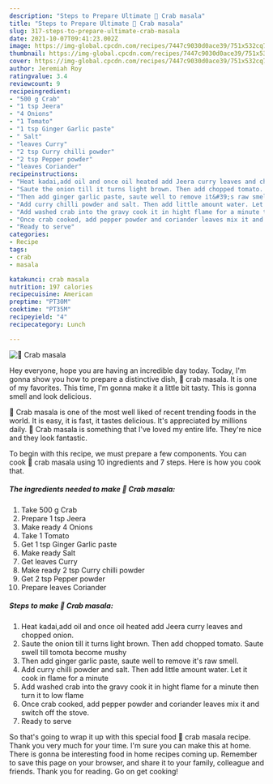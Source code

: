 ```yaml
---
description: "Steps to Prepare Ultimate 🦀 Crab masala"
title: "Steps to Prepare Ultimate 🦀 Crab masala"
slug: 317-steps-to-prepare-ultimate-crab-masala
date: 2021-10-07T09:41:23.002Z
image: https://img-global.cpcdn.com/recipes/7447c9030d0ace39/751x532cq70/🦀-crab-masala-recipe-main-photo.jpg
thumbnail: https://img-global.cpcdn.com/recipes/7447c9030d0ace39/751x532cq70/🦀-crab-masala-recipe-main-photo.jpg
cover: https://img-global.cpcdn.com/recipes/7447c9030d0ace39/751x532cq70/🦀-crab-masala-recipe-main-photo.jpg
author: Jeremiah Roy
ratingvalue: 3.4
reviewcount: 9
recipeingredient:
- "500 g Crab"
- "1 tsp Jeera"
- "4 Onions"
- "1 Tomato"
- "1 tsp Ginger Garlic paste"
- " Salt"
- "leaves Curry"
- "2 tsp Curry chilli powder"
- "2 tsp Pepper powder"
- "leaves Coriander"
recipeinstructions:
- "Heat kadai,add oil and once oil heated add Jeera curry leaves and chopped onion."
- "Saute the onion till it turns light brown. Then add chopped tomato. Saute swell till tomota become mushy"
- "Then add ginger garlic paste, saute well to remove it&#39;s raw smell."
- "Add curry chilli powder and salt. Then add little amount water. Let it cook in flame for a minute"
- "Add washed crab into the gravy cook it in hight flame for a minute then turn it to low flame"
- "Once crab cooked, add pepper powder and coriander leaves mix it and switch off the stove."
- "Ready to serve"
categories:
- Recipe
tags:
- crab
- masala

katakunci: crab masala 
nutrition: 197 calories
recipecuisine: American
preptime: "PT30M"
cooktime: "PT35M"
recipeyield: "4"
recipecategory: Lunch

---
```



![🦀 Crab masala](https://img-global.cpcdn.com/recipes/7447c9030d0ace39/751x532cq70/🦀-crab-masala-recipe-main-photo.jpg)

Hey everyone, hope you are having an incredible day today. Today, I'm gonna show you how to prepare a distinctive dish, 🦀 crab masala. It is one of my favorites. This time, I'm gonna make it a little bit tasty. This is gonna smell and look delicious.

🦀 Crab masala is one of the most well liked of recent trending foods in the world. It is easy, it is fast, it tastes delicious. It's appreciated by millions daily. 🦀 Crab masala is something that I've loved my entire life. They're nice and they look fantastic.




To begin with this recipe, we must prepare a few components. You can cook 🦀 crab masala using 10 ingredients and 7 steps. Here is how you cook that.

<!--inarticleads1-->

##### The ingredients needed to make 🦀 Crab masala:

1. Take 500 g Crab
1. Prepare 1 tsp Jeera
1. Make ready 4 Onions
1. Take 1 Tomato
1. Get 1 tsp Ginger Garlic paste
1. Make ready  Salt
1. Get leaves Curry
1. Make ready 2 tsp Curry chilli powder
1. Get 2 tsp Pepper powder
1. Prepare leaves Coriander




<!--inarticleads2-->

##### Steps to make 🦀 Crab masala:

1. Heat kadai,add oil and once oil heated add Jeera curry leaves and chopped onion.
1. Saute the onion till it turns light brown. Then add chopped tomato. Saute swell till tomota become mushy
1. Then add ginger garlic paste, saute well to remove it&#39;s raw smell.
1. Add curry chilli powder and salt. Then add little amount water. Let it cook in flame for a minute
1. Add washed crab into the gravy cook it in hight flame for a minute then turn it to low flame
1. Once crab cooked, add pepper powder and coriander leaves mix it and switch off the stove.
1. Ready to serve




So that's going to wrap it up with this special food 🦀 crab masala recipe. Thank you very much for your time. I'm sure you can make this at home. There is gonna be interesting food in home recipes coming up. Remember to save this page on your browser, and share it to your family, colleague and friends. Thank you for reading. Go on get cooking!
